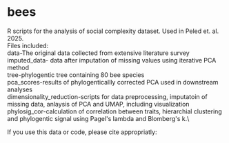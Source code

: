# bees
R scripts for the analysis of social complexity dataset. Used in Peled et. al. 2025.\
Files included:\
data-The original data collected from extensive literature survey\
imputed_data- data after imputation of missing values using iterative PCA method\
tree-phylogentic tree containing 80 bee species\
pca_scores-results of phylogenticallly corrected PCA used in downstream analyses\
dimensionality_reduction-scripts for data preprocessing, imputatoin of missing data, anlaysis of PCA and UMAP, including visualization\
phylosig_cor-calculation of correlation between traits, hierarchial clustering and phylogentic signal using Pagel's lambda and Blomberg's k.\


If you use this data or code, please cite appropriatly: 
